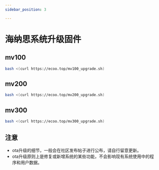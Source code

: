 ```yaml
---
sidebar_position: 3

---
```


# 海纳思系统升级固件


## mv100

```bash
bash <(curl https://ecoo.top/mv100_upgrade.sh)
```

## mv200

```bash
bash <(curl https://ecoo.top/mv200_upgrade.sh)
```

## mv300

```bash
bash <(curl https://ecoo.top/mv300_upgrade.sh)
```


## 注意

- ota升级的细节，一般会在社区发布帖子进行公布，请自行留意更新。
- ota升级原则上是修复或新增系统的某些功能，不会影响现有系统使用中的程序和用户数据。

